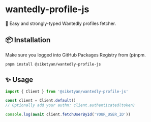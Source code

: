 # wantedly-profile-js
🚀 Easy and strongly-typed Wantedly profiles fetcher.

## 📦 Installation
Make sure you logged into GitHub Packages Registry from (p)npm.
```shell
pnpm install @siketyan/wantedly-profile-js
```

## ✨ Usage
```ts
import { Client } from '@siketyan/wantedly-profile-js'

const client = Client.default()
// Optionally add your authn: client.authenticated(token)

console.log(await client.fetchUserById('YOUR_USER_ID'))
```
